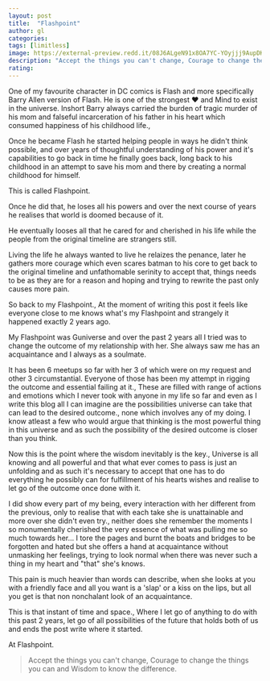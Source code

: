 ```yaml
---
layout: post
title:  "Flashpoint"
author: gl
categories:
tags: [limitless]
image: https://external-preview.redd.it/08J6ALgeN91x8OA7YC-YOyjjj9AupDKmjzB2XZhC2vk.jpg?auto=webp&s=5323814e8c64ef7a19df14d4f73c7a30f02166c7
description: "Accept the things you can't change, Courage to change the things you can and Wisdom to know the difference."
rating: 
---
```


One of my favourite character in DC comics is Flash and more specifically Barry Allen version of Flash. He is one of the strongest ❤️ and Mind to exist in the universe. Inshort Barry always carried the burden of tragic murder of his mom and falseful incarceration of his father in his heart which consumed happiness of his childhood life., 

Once he became Flash he started helping people in ways he didn't think possible, and over years of thoughtful understanding of his power and it's capabilities to go back in time he finally goes back, long back to his childhood in an attempt to save his mom and there by creating a normal childhood for himself.

This is called Flashpoint.

Once he did that, he loses all his powers and over the next course of years he realises that world is doomed because of it.

He eventually looses all that he cared for and cherished in his life while the people from the original timeline are strangers still.

Living the life he always wanted to live he relaizes the penance, later he gathers more courage which even scares batman to his core to get back to the original timeline and unfathomable serinity to accept that, things needs to be as they are for a reason and hoping and trying to rewrite the past only causes more pain.

So back to my Flashpoint., At the moment of writing this post it feels like everyone close to me knows what's my Flashpoint and strangely it happened exactly 2 years ago.

My Flashpoint was Guniverse and over the past 2 years all I tried was to change the outcome of my relationship with her. She always saw me has an acquaintance and I always as a soulmate.

It has been 6 meetups so far with her 3 of which were on my request and other 3 circumstantial.
Everyone of those has been my attempt in rigging the outcome and essential failing at it., These are filled with range of actions and emotions which I never took with anyone in my life so far and even as I write this blog all I can imagine are the possibilities universe can take that can lead to the desired outcome., none which involves any of my doing. I know atleast a few who would argue that thinking is the most powerful thing in this universe and as such the possibility of the desired outcome is closer than you think.

Now this is the point where the wisdom inevitably is the key., Universe is all knowing and all powerful and that what ever comes to pass is just an unfolding and as such it's necessary to accept that one has to do everything he possibly can for fulfillment of his hearts wishes and realise to let go of the outcome once done with it.

I did show every part of my being, every interaction with her different from the previous, only to realise that with each take she is unattainable and more over she didn't even try., neither does she remember the moments I so monumentally cherished the very essence of what was pulling me so much towards her... I tore the pages and burnt the boats and bridges to be forgotten and hated but she offers a hand at acquaintance without unmasking her feelings, trying to look normal when there was never such a thing in my heart and "that" she's knows.

This pain is much heavier than words can describe, when she looks at you with a friendly face and all you want is a 'slap' or a kiss on the lips, but all you get is that non nonchalant look of an acquaintance.

This is that instant of time and space., Where I let go of anything to do with this past 2 years, let go of all possibilities of the future that holds both of us and ends the post write where it started.

At Flashpoint.

> Accept the things you can't change, Courage to change the things you can and Wisdom to know the difference.

